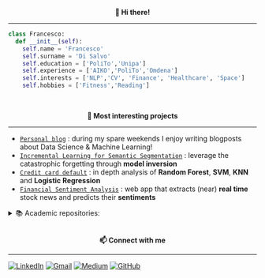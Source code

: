 <p align="center" style="font-weight:bold"> 👋 <b>Hi there!</b> <p>

---

```python
class Francesco:
  def __init__(self):
    self.name = 'Francesco'
    self.surname = 'Di Salvo'
    self.education = ['PoliTo','Unipa']
    self.experience = ['AIKO','PoliTo','Omdena']
    self.interests = ['NLP','CV', 'Finance', 'Healthcare', 'Space']
    self.hobbies = ['Fitness','Reading']
```

<br />
<p align="center" style="font-weight:bold"> 🔨 <b> Most interesting projects </b> <p>

---
* [`Personal blog`](https://francescodisalvo05.github.io) : during my spare weekends I enjoy writing blogposts about Data Science & Machine Learning! 
* [`Incremental Learning for Semantic Segmentation`](https://github.com/francescodisalvo05/incremental-learning-semantic-segmentation) : leverage the catastrophic forgetting through **model inversion**
* [`Credit card default`](https://github.com/francescodisalvo05/credit-card-default) : in depth analysis of **Random Forest**, **SVM**, **KNN** and **Logistic Regression**
* [`Financial Sentiment Analysis`](https://github.com/sicilian-scientists/financial-sentiment-analysis) : web app that extracts (near) **real time** stock news and predicts their **sentiments**
  
<details>
<summary>📚 Academic repositories: </summary>
<br> 
  <ul>
    <li><a href="https://github.com/francescodisalvo05/polito-deep-nlp">Deep Natural Language Processing</a></li>
    <li><a href="https://github.com/francescodisalvo05/polito-machine-learning-for-IoT">Machine Learning for IoT</a></li>
    <li><a href="https://github.com/francescodisalvo05/polito-distributed-architectures">Distributed Architectures for Big Data processing and analytics</li>
    <li><a href="https://github.com/francescodisalvo05/polito-data-science-lab)">Data Science Lab: Process and Methods</a></li>
  </ul>
</details>

<br />
<p align="center" style="font-weight:bold"> 📫 <b>Connect with me</b> <p>

---

[![LinkedIn](https://img.shields.io/badge/linkedin-%230077B5.svg?style=for-the-badge&logo=linkedin&logoColor=white)](https://www.linkedin.com/in/francescodisalvo-pa)
[![Gmail](https://img.shields.io/badge/Gmail-D14836?style=for-the-badge&logo=gmail&logoColor=white)](mailto:francesco.disalvo99@gmail.com)
[![Medium](https://img.shields.io/badge/Medium-12100E?style=for-the-badge&logo=medium&logoColor=white)](https://medium.com/@francesco.disalvo)
[![GitHub](https://img.shields.io/badge/github-%23121011.svg?style=for-the-badge&logo=github&logoColor=white)](https://francescodisalvo05.github.io)
